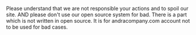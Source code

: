 Please understand that we are not responsible
your actions and to spoil our site.
AND please don't use our open source system for bad.
There is a part which is not written in open source.
It is for andracompany.com account not to be used for bad cases.

<!---
andracompanycom/andracompanycom is a ✨ special ✨ repository because its `README.md` (this file) appears on your GitHub profile.
You can click the Preview link to take a look at your changes.
--->
